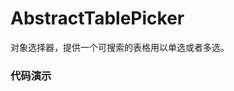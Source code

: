 # AbstractTablePicker

对象选择器，提供一个可搜索的表格用以单选或者多选。

### 代码演示

<AppCodebox 
  console="true"
  src="src/abstract-table-picker/demo/index" 
  title="基本用法" 
  desc="通过配置，生成一个带查询的对象选择器。" 
/>

<AppCodebox 
  console="true"
  src="src/abstract-table-picker/demo/index.input" 
  title="输入框模式" 
  desc="可通过AbstractTablePicker.InputPicker 组件来实现输入框选择模式" 
/>

<AppCodebox 
  console="true"
  src="src/abstract-table-picker/demo/index.object" 
  title="输入框对象模式" 
  desc="通过设置valueMode=object来选择一个json对象" 
/>
